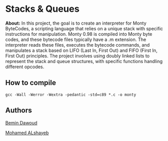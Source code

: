 # Stacks & Queues

**About:** In this project, the goal is to create an interpreter for Monty ByteCodes, a scripting language that relies on a unique stack with specific instructions for manipulation. Monty 0.98 is compiled into Monty byte codes, and these bytecode files typically have a .m extension. The interpreter reads these files, executes the bytecode commands, and manipulates a stack based on LIFO (Last In, First Out) and FIFO (First In, First Out) principles. The project involves using doubly linked lists to represent the stack and queue structures, with specific functions handling different opcodes.

## How to compile

```
gcc -Wall -Werror -Wextra -pedantic -std=c89 *.c -o monty

```

## Authors

[Bemin Dawoud](https://github.com/BeminDawoud)

[Mohamed ALshayeb](https://github.com/mohamed)
